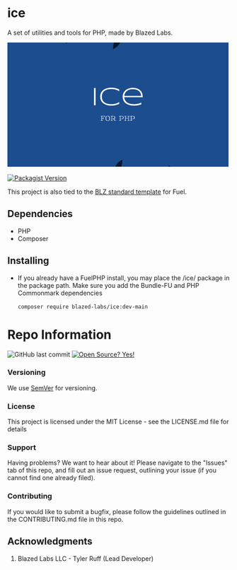 # ice 
A set of utilities and tools for PHP, made by Blazed Labs.

![Logo](logo.png?raw=true "ICE LOGO")

[![Packagist Version](https://img.shields.io/packagist/v/blazed-labs/ice)](https://packagist.org/packages/blazed-labs/ice)

This project is also tied to the [BLZ standard template](https://github.com/blazed-space/BLZ-template) for Fuel.

## Dependencies
* PHP
* Composer

## Installing

- If you already have a FuelPHP install, you may place the /ice/ package in the package path.
  Make sure you add the Bundle-FU and PHP Commonmark dependencies
  ```shell
  composer require blazed-labs/ice:dev-main
  ```

# Repo Information

![GitHub last commit](https://img.shields.io/github/last-commit/blazed-space/ice) [![Open Source? Yes!](https://badgen.net/badge/Open%20Source%20%3F/Yes%21/blue?icon=github)](https://blazed.city/)

### Versioning
We use [SemVer](https://semver.org/) for versioning.

### License
This project is licensed under the MIT License - see the LICENSE.md file for details

### Support
Having problems? We want to hear about it! Please navigate to the "Issues" tab of this repo, and fill out an issue request, outlining your issue (if you cannot find one already filed).

### Contributing
If you would like to submit a bugfix, please follow the guidelines outlined in the CONTRIBUTING.md file in this repo.

## Acknowledgments

1. Blazed Labs LLC - Tyler Ruff (Lead Developer)

